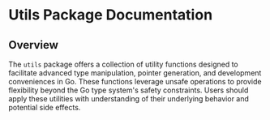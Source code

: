
# Utils Package Documentation

## Overview
The `utils` package offers a collection of utility functions designed to facilitate advanced type manipulation, pointer generation, and development conveniences in Go. These functions leverage unsafe operations to provide flexibility beyond the Go type system's safety constraints. Users should apply these utilities with understanding of their underlying behavior and potential side effects.
